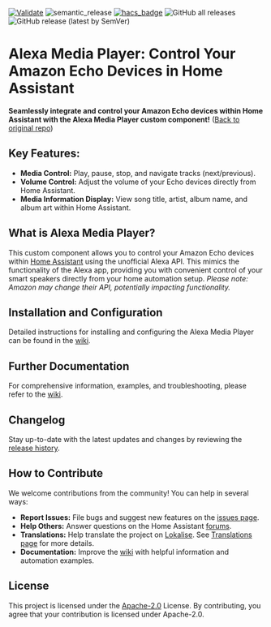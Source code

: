 [![Validate](https://github.com/alandtse/alexa_media_player/actions/workflows/validate.yaml/badge.svg)](https://github.com/alandtse/alexa_media_player/actions/workflows/validate.yaml)
![semantic_release](https://github.com/alandtse/alexa_media_player/workflows/semantic_release/badge.svg)
[![hacs_badge](https://img.shields.io/badge/HACS-Default-orange.svg)](https://github.com/hacs/integration)
![GitHub all releases](https://img.shields.io/github/downloads/alandtse/alexa_media_player/total)
![GitHub release (latest by SemVer)](https://img.shields.io/github/downloads/alandtse/alexa_media_player/latest/total)

# Alexa Media Player: Control Your Amazon Echo Devices in Home Assistant

**Seamlessly integrate and control your Amazon Echo devices within Home Assistant with the Alexa Media Player custom component!**  ([Back to original repo](https://github.com/alandtse/alexa_media_player))

## Key Features:

*   **Media Control:** Play, pause, stop, and navigate tracks (next/previous).
*   **Volume Control:** Adjust the volume of your Echo devices directly from Home Assistant.
*   **Media Information Display:** View song title, artist, album name, and album art within Home Assistant.

## What is Alexa Media Player?

This custom component allows you to control your Amazon Echo devices within [Home Assistant](https://home-assistant.io) using the unofficial Alexa API. This mimics the functionality of the Alexa app, providing you with convenient control of your smart speakers directly from your home automation setup.  *Please note:  Amazon may change their API, potentially impacting functionality.*

## Installation and Configuration

Detailed instructions for installing and configuring the Alexa Media Player can be found in the [wiki](https://github.com/alandtse/alexa_media_player/wiki/Configuration).

## Further Documentation

For comprehensive information, examples, and troubleshooting, please refer to the [wiki](https://github.com/alandtse/alexa_media_player/wiki).

## Changelog

Stay up-to-date with the latest updates and changes by reviewing the [release history](https://github.com/alandtse/alexa_media_player/releases).

## How to Contribute

We welcome contributions from the community! You can help in several ways:

*   **Report Issues:** File bugs and suggest new features on the [issues page](https://github.com/alandtse/alexa_media_player/issues).
*   **Help Others:**  Answer questions on the Home Assistant [forums](https://community.home-assistant.io/t/echo-devices-alexa-as-media-player-testers-needed/58639).
*   **Translations:** Help translate the project on [Lokalise](https://app.lokalise.com/project/465185555eee18dd537ca6.39714580/). See [Translations page](https://github.com/alandtse/alexa_media_player/wiki/Translations) for more details.
*   **Documentation:** Improve the [wiki](https://github.com/alandtse/alexa_media_player/wiki) with helpful information and automation examples.

## License

This project is licensed under the [Apache-2.0](LICENSE) License.  By contributing, you agree that your contribution is licensed under Apache-2.0.